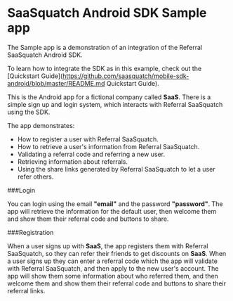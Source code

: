 SaaSquatch Android SDK Sample app
=================================

The Sample app is a demonstration of an integration of the Referral SaaSquatch Android SDK.

To learn how to integrate the SDK as in this example, check out the [Quickstart Guide](https://github.com/saasquatch/mobile-sdk-android/blob/master/README.md Quickstart Guide).

This is the Android app for a fictional company called **SaaS**. There is a simple sign up and login system, which interacts with Referral SaaSquatch using the SDK.

The app demonstrates:
* How to register a user with Referral SaaSquatch.
* How to retrieve a user's information from Referral SaaSquatch.
* Validating a referral code and referring a new user.
* Retrieving information about referrals.
* Using the share links generated by Referral SaaSquatch to let a user refer others.


###Login

You can login using the email __"email"__ and the password __"password"__. The app will retrieve the information for the default user, then welcome them and show them their referral code and buttons to share.

###Registration

When a user signs up with **SaaS**, the app registers them with Referral SaaSquatch, so they can refer their friends to get discounts on **SaaS**. When a user signs up they can enter a referral code which the app will validate with Referral SaaSquatch, and then apply to the new user's account. The app will show them some information about who referred them, and then welcome them and show them their referral code and buttons to share their referral links.
